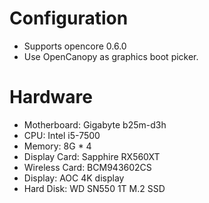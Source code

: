 # Configuration
* Supports opencore 0.6.0
* Use OpenCanopy as graphics boot picker.

# Hardware
* Motherboard: Gigabyte b25m-d3h
* CPU: Intel i5-7500
* Memory: 8G * 4
* Display Card: Sapphire RX560XT
* Wireless Card: BCM943602CS
* Display: AOC 4K display
* Hard Disk: WD SN550 1T M.2 SSD

